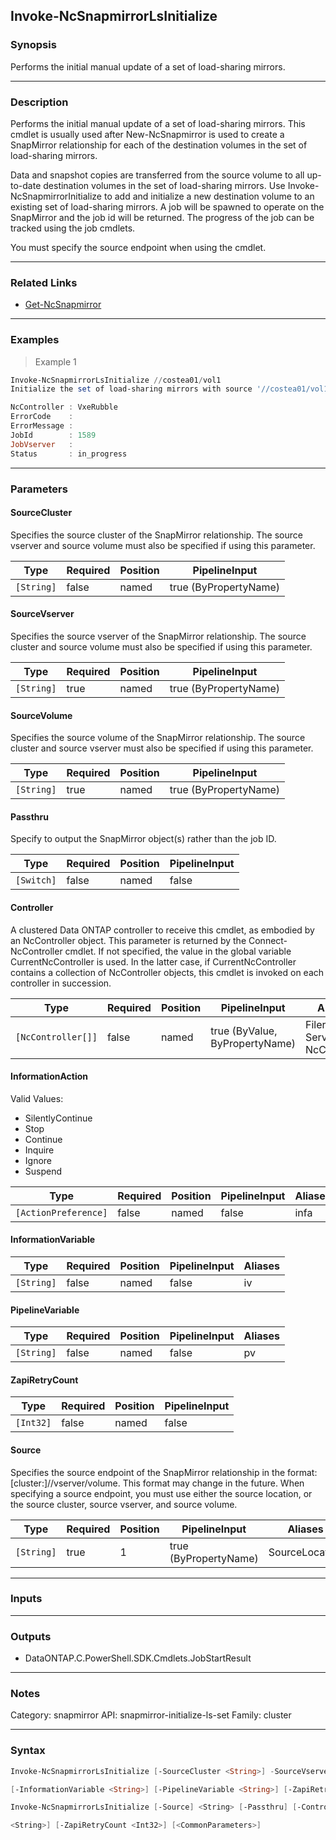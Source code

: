 Invoke-NcSnapmirrorLsInitialize
-------------------------------

### Synopsis
Performs the initial manual update of a set of load-sharing mirrors.

---

### Description

Performs the initial manual update of a set of load-sharing mirrors.  This cmdlet is usually used after New-NcSnapmirror is used to create a SnapMirror relationship for each of the destination volumes in the set of load-sharing mirrors.

Data and snapshot copies are transferred from the source volume to all up-to-date destination volumes in the set of load-sharing mirrors.  Use Invoke-NcSnapmirrorInitialize to add and initialize a new destination volume to an existing set of load-sharing mirrors.  A job will be spawned to operate on the SnapMirror and the job id will be returned.  The progress of the job can be tracked using the job cmdlets.

You must specify the source endpoint when using the cmdlet.

---

### Related Links
* [Get-NcSnapmirror](Get-NcSnapmirror)

---

### Examples
> Example 1

```PowerShell
Invoke-NcSnapmirrorLsInitialize //costea01/vol1
Initialize the set of load-sharing mirrors with source '//costea01/vol1'.

NcController : VxeRubble
ErrorCode    :
ErrorMessage :
JobId        : 1589
JobVserver   :
Status       : in_progress

```

---

### Parameters
#### **SourceCluster**
Specifies the source cluster of the SnapMirror relationship.  The source vserver and source volume must also be specified if using this parameter.

|Type      |Required|Position|PipelineInput        |
|----------|--------|--------|---------------------|
|`[String]`|false   |named   |true (ByPropertyName)|

#### **SourceVserver**
Specifies the source vserver of the SnapMirror relationship.  The source cluster and source volume must also be specified if using this parameter.

|Type      |Required|Position|PipelineInput        |
|----------|--------|--------|---------------------|
|`[String]`|true    |named   |true (ByPropertyName)|

#### **SourceVolume**
Specifies the source volume of the SnapMirror relationship.  The source cluster and source vserver must also be specified if using this parameter.

|Type      |Required|Position|PipelineInput        |
|----------|--------|--------|---------------------|
|`[String]`|true    |named   |true (ByPropertyName)|

#### **Passthru**
Specify to output the SnapMirror object(s) rather than the job ID.

|Type      |Required|Position|PipelineInput|
|----------|--------|--------|-------------|
|`[Switch]`|false   |named   |false        |

#### **Controller**
A clustered Data ONTAP controller to receive this cmdlet, as embodied by an NcController object.  This parameter is returned by the Connect-NcController cmdlet.  If not specified, the value in the global variable CurrentNcController is used.  In the latter case, if CurrentNcController contains a collection of NcController objects, this cmdlet is invoked on each controller in succession.

|Type              |Required|Position|PipelineInput                 |Aliases                          |
|------------------|--------|--------|------------------------------|---------------------------------|
|`[NcController[]]`|false   |named   |true (ByValue, ByPropertyName)|Filer<br/>Server<br/>NcController|

#### **InformationAction**

Valid Values:

* SilentlyContinue
* Stop
* Continue
* Inquire
* Ignore
* Suspend

|Type                |Required|Position|PipelineInput|Aliases|
|--------------------|--------|--------|-------------|-------|
|`[ActionPreference]`|false   |named   |false        |infa   |

#### **InformationVariable**

|Type      |Required|Position|PipelineInput|Aliases|
|----------|--------|--------|-------------|-------|
|`[String]`|false   |named   |false        |iv     |

#### **PipelineVariable**

|Type      |Required|Position|PipelineInput|Aliases|
|----------|--------|--------|-------------|-------|
|`[String]`|false   |named   |false        |pv     |

#### **ZapiRetryCount**

|Type     |Required|Position|PipelineInput|
|---------|--------|--------|-------------|
|`[Int32]`|false   |named   |false        |

#### **Source**
Specifies the source endpoint of the SnapMirror relationship in the format: [cluster:]//vserver/volume.  This format may change in the future.  When specifying a source endpoint, you must use either the source location, or the source cluster, source vserver, and source volume.

|Type      |Required|Position|PipelineInput        |Aliases       |
|----------|--------|--------|---------------------|--------------|
|`[String]`|true    |1       |true (ByPropertyName)|SourceLocation|

---

### Inputs

---

### Outputs
* DataONTAP.C.PowerShell.SDK.Cmdlets.JobStartResult

---

### Notes
Category: snapmirror
API: snapmirror-initialize-ls-set
Family: cluster

---

### Syntax
```PowerShell
Invoke-NcSnapmirrorLsInitialize [-SourceCluster <String>] -SourceVserver <String> -SourceVolume <String> [-Passthru] [-Controller <NcController[]>] [-InformationAction <ActionPreference>] 
```
```PowerShell
[-InformationVariable <String>] [-PipelineVariable <String>] [-ZapiRetryCount <Int32>] [<CommonParameters>]
```
```PowerShell
Invoke-NcSnapmirrorLsInitialize [-Source] <String> [-Passthru] [-Controller <NcController[]>] [-InformationAction <ActionPreference>] [-InformationVariable <String>] [-PipelineVariable 
```
```PowerShell
<String>] [-ZapiRetryCount <Int32>] [<CommonParameters>]
```
